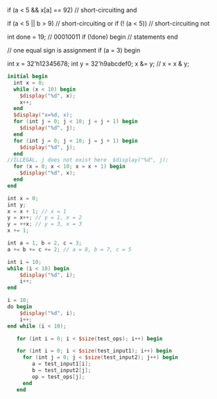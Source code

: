 if (a < 5 && x[a] == 92) // short-circuiting and


if (a < 5 || b > 9) // short-circuiting or
if (! (a < 5)) // short-circuiting not

int done = 19; // 00010011
if (!done) begin
    // statements
end

// one equal sign is assignment
if (a = 3) begin


int x = 32'h12345678;
int y = 32'h9abcdef0;
x &= y; // x = x & y;



```verilog
initial begin
  int x = 0;
  while (x < 10) begin
    $display("%d", x);
    x++;
  end
  $display("x=%d, x);
  for (int j = 0; j < 10; j = j + 1) begin
    $display("%d", j);
  end
  for (int j = 0; j < 10; j = j + 1) begin
    $display("%d", j);
  end
//ILLEGAL, j does not exist here  $display("%d", j);
  for (x = 0; x < 10; x = x + 1) begin
    $display("%d", x);
  end
end
```

```verilog
int x = 0;
int y;
x = x + 1; // x = 1
y = x++; // y = 1, x = 2
y = ++x; // y = 3, x = 3
x += 1;
```

```verilog
int a = 1, b = 2, c = 3;
a += b += c += 2; // a = 8, b = 7, c = 5
```


```verilog
int i = 10;
while (i < 10) begin
    $display("%d", i);
    i++;
end

i = 10;
do begin
    $display("%d", i);
    i++;
end while (i < 10);
```

```verilog
   for (int i = 0; i < $size(test_ops); i++) begin

   for (int i = 0; i < $size(test_input1); i++) begin
     for (int j = 0; j < $size(test_input2); j++) begin
        a = test_input1[i];
        b = test_input2[j];
        op = test_ops[j];
     end
   end
```